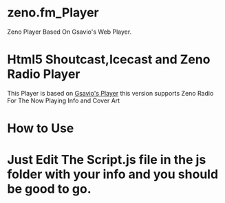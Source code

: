 # zeno.fm_Player
Zeno Player Based On Gsavio's Web Player.

<h1>Html5 Shoutcast,Icecast and Zeno Radio Player</h1>
<p> This Player is based on <a href=https://github.com/gsavio/player-shoutcast-html5>Gsavio's Player</a> this version supports Zeno Radio For The Now Playing Info and Cover Art </p>

<h1>How to Use<h1>
 
  Just Edit The Script.js file in the js folder with your info and you should be good to go.

